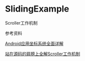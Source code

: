 # SlidingExample
Scroller工作机制

参考资料

[ Android应用坐标系统全面详解](http://blog.csdn.net/yanbober/article/details/50419117/)

[站在源码的肩膀上全解Scroller工作机制](http://blog.csdn.net/lfdfhl/article/details/53143114)
